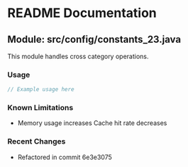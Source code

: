 # README Documentation

## Module: src/config/constants_23.java

This module handles cross category operations.

### Usage

```java
// Example usage here
```

### Known Limitations

- Memory usage increases Cache hit rate decreases

### Recent Changes

- Refactored in commit 6e3e3075
